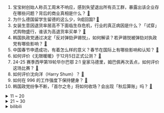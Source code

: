 1. 宝宝树创始人称员工周末不响应，感到失望退出所有员工群，暴露出该企业存在哪些问题？背后的商业真相是什么？ [:link:](https://www.zhihu.com/question/5924980012)
2. 为什么德国留学生留德的这么少，9成回国? [:link:](https://www.zhihu.com/question/5364787406)
3. 女装生意因退货率居高不下面临生存危机，行业的真正病因是什么？「试穿」式购物盛行，谁该为高退货率买单？ [:link:](https://www.zhihu.com/question/5963536790)
4. 韩国执政党通过决定「反对弹劾尹锡悦」，如何解读？若尹锡悦被弹劾对执政党有哪些影响？ [:link:](https://www.zhihu.com/question/5998919646)
5. 中国春节申遗成功，有着怎么样的意义？春节在国际上有哪些影响和认知？ [:link:](https://www.zhihu.com/question/5969114037)
6. 如何评价《无限暖暖》于12月5日正式公测？ [:link:](https://www.zhihu.com/question/5557995044)
7. 24-25 赛季西甲第19轮毕尔巴鄂 2:1 皇家马德里，姆巴佩再次丢点，如何评价这场比赛？ [:link:](https://www.zhihu.com/question/5980469155)
8. 如何评价沈向洋（Harry Shum）？ [:link:](https://www.zhihu.com/question/35937583)
9. 如何在 996 的工作强度下保持健身？ [:link:](https://www.zhihu.com/question/660604317)
10. 韩国政党纷争不断，「首尔之冬」将如何收场？会出现「秋后算账」吗？ [:link:](https://www.zhihu.com/question/5878280896)
<details>
<summary>11 ~ 20</summary>

11. 博士明明比本科难毕业的多，为什么很多人仍认为“金本银硕铜博”？ [:link:](https://www.zhihu.com/question/5587850354)
12. 电脑小白拿到新电脑后怎样验机？ [:link:](https://www.zhihu.com/question/321962409)
13. 韩国防部长金龙显因「紧急戒严令」辞职，他在戒严命令中扮演何种角色？能否平息舆论？这一职位将由谁接任？ [:link:](https://www.zhihu.com/question/5946524794)
14. 发明魔芋的前辈是经历了什么? [:link:](https://www.zhihu.com/question/596712008)
15. 琼瑶称自己一生「红尘作伴，活得潇潇洒洒，不曾辜负此生」，如何评价她的一生？她的作品如何影响了一代人？ [:link:](https://www.zhihu.com/question/5934852838)
16. 中国汽车工业协会建议「车企谨慎采购美国芯片」，释放哪些信号？汽车行业将受到哪些影响？ [:link:](https://www.zhihu.com/question/5856027006)
17. 为什么感觉今年十亿票房的国产电影这么少？一部高票房电影需要什么条件？ [:link:](https://www.zhihu.com/question/2422848630)
18. 陌生人晕倒了，帮他拨打120后，病人不支付120出车费，这个费用谁来承担？ [:link:](https://www.zhihu.com/question/547210837)
19. Costco国内续卡率低于全球30%，该如何自救？你平时喜欢逛山姆、Costco这些会员制商超吗？ [:link:](https://www.zhihu.com/question/5754807027)
20. 红楼梦中王子腾是四大家族最大靠山，却没有被正面描写，是一种神秘的存在。王子腾究竟是一个什么样的人物？ [:link:](https://www.zhihu.com/question/5565495375)
</details>
<details>
<summary>21 ~ 30</summary>

21. 韩国这么敢拍揭露各种黑暗事实的电影，这对韩国本身社会是否有改善？ [:link:](https://www.zhihu.com/question/475181260)
22. 为什么很多观众在观看《福五鼠》系列动画的时候，会希望猫军能赢一次？ [:link:](https://www.zhihu.com/question/411672438)
23. 又到冬天了，哈尔滨还会复制去年的火爆吗？ [:link:](https://www.zhihu.com/question/5768343458)
24. 如何评价2024乒超票价比往年高了很多？ [:link:](https://www.zhihu.com/question/5966354064)
25. 央视蛇年春晚吉祥物「巳升升」公布，整体造型参考甲骨文「巳」字，还包含了哪些文化元素？蕴藏了哪些寓意？ [:link:](https://www.zhihu.com/question/5734372510)
26. 曾经十分具有“中国特色”的数值策划，会逐渐让位于强调内容属性的游戏策划吗？ [:link:](https://www.zhihu.com/question/4853523677)
27. 12 月 4 日韩国 6 个在野党正式提起总统弹劾案，这意味着什么？韩总统弹劾还需要哪些程序？ [:link:](https://www.zhihu.com/question/5925758001)
28. 为什么中国大陆政府要大力发展国产大飞机？ [:link:](https://www.zhihu.com/question/5820472037)
29. 如何评价2024年12月米哈游《崩坏星穹铁道》2.7任务《在第八日启程》？ [:link:](https://www.zhihu.com/question/5849973523)
30. 大模型炒了一年，为什么到现在都没见到什么火起来的新应用？ [:link:](https://www.zhihu.com/question/638177978)
</details><details>
<summary>bilibili</summary>

</details>